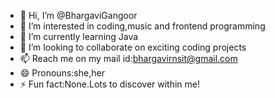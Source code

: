 - 👋 Hi, I’m @BhargaviGangoor
- 👀 I’m interested in coding,music and frontend programming
- 🌱 I’m currently learning Java
- 💞️ I’m looking to collaborate on exciting coding projects
- 📫 Reach me on my mail id:bhargavirnsit@gmail.com
- 😄 Pronouns:she,her
- ⚡ Fun fact:None.Lots to discover within me!


<!---
BhargaviGangoor/BhargaviGangoor is a ✨ special ✨ repository because its `README.md` (this file) appears on your GitHub profile.
You can click the Preview link to take a look at your changes.
--->
